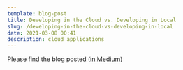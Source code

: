```yaml
---
template: blog-post
title: Developing in the Cloud vs. Developing in Local
slug: /developing-in-the-cloud-vs-developing-in-local
date: 2021-03-08 00:41
description: cloud applications
---
```

Please find the blog posted 
(<a href="https://medium.com/thundra/developing-in-the-cloud-vs-developing-in-local-8dee7d043a8c" target="_blank">in Medium</a>)